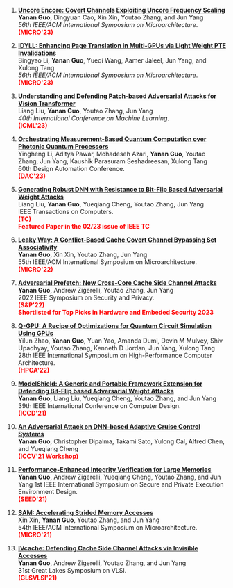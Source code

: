 1. **[Uncore Encore: Covert Channels Exploiting Uncore Frequency Scaling](files/micro23.pdf)**   
   **Yanan Guo**, Dingyuan Cao, Xin Xin, Youtao Zhang, and Jun Yang   
   *56th IEEE/ACM International Symposium on Microarchitecture*.  
   **<span style="color:red">(MICRO'23)</span>** 

2. **[IDYLL: Enhancing Page Translation in Multi-GPUs via Light Weight PTE Invalidations](files/micro23_2.pdf)**  
   Bingyao Li, **Yanan Guo**, Yueqi Wang, Aamer Jaleel, Jun Yang, and Xulong Tang  
   *56th IEEE/ACM International Symposium on Microarchitecture*.   
   **<span style="color:red">(MICRO'23)</span>** 

3. **[Understanding and Defending Patch-based Adversarial Attacks for Vision Transformer](files/icml23.pdf)**  
   Liang Liu, **Yanan Guo**, Youtao Zhang, Jun Yang  
   *40th International Conference on Machine Learning*.   
   **<span style="color:red">(ICML'23)</span>** 

4. **[Orchestrating Measurement-Based Quantum Computation over Photonic Quantum Processors](files/dac23.pdf)**  
   Yingheng Li, Aditya Pawar, Mohadeseh Azari, **Yanan Guo**, Youtao Zhang, Jun Yang, Kaushik Parasuram Seshadreesan, Xulong Tang  
   60th Design Automation Conference.   
   **<span style="color:red">(DAC'23)</span>** 

5. **[Generating Robust DNN with Resistance to Bit-Flip Based Adversarial Weight Attacks](files/tc22.pdf)**  
   Liang Liu, **Yanan Guo**, Yueqiang Cheng, Youtao Zhang, Jun Yang  
   IEEE Transactions on Computers.   
   **<span style="color:red">(TC) <br> Featured Paper in the 02/23 issue of IEEE TC</span>**

6. **[Leaky Way: A Conflict-Based Cache Covert Channel Bypassing Set Associativity](files/micro22.pdf)**  
   **Yanan Guo**, Xin Xin, Youtao Zhang, Jun Yang  
   55th IEEE/ACM International Symposium on Microarchitecture.   
   **<span style="color:red">(MICRO'22)</span>**

7. **[Adversarial Prefetch: New Cross-Core Cache Side Channel Attacks](files/oakland22.pdf)**  
   **Yanan Guo**, Andrew Zigerelli, Youtao Zhang, Jun Yang  
   2022 IEEE Symposium on Security and Privacy.   
   **<span style="color:red">(S&P'22)</span>**  
   **<span style="color:red">Shortlisted for Top Picks in Hardware and Embeded Security 2023</span>**

8. **[Q-GPU: A Recipe of Optimizations for Quantum Circuit Simulation Using GPUs](files/hpca22.pdf)**  
   Yilun Zhao, **Yanan Guo**, Yuan Yao, Amanda Dumi, Devin M Mulvey, Shiv Upadhyay, Youtao Zhang, Kenneth D Jordan, Jun Yang, Xulong Tang  
   28th IEEE International Symposium on High-Performance Computer Architecture.   
   **<span style="color:red">(HPCA'22)</span>**

9. **[ModelShield: A Generic and Portable Framework Extension for Defending Bit-Flip based Adversarial Weight Attacks](files/iccd21.pdf)**  
   **Yanan Guo**, Liang Liu, Yueqiang Cheng, Youtao Zhang, and Jun Yang  
   39th IEEE International Conference on Computer Design.   
   **<span style="color:red">(ICCD'21)</span>**

10. **[An Adversarial Attack on DNN-based Adaptive Cruise Control Systems](files/iccv21.pdf)**  
    **Yanan Guo**, Christopher Dipalma, Takami Sato, Yulong Cal, Alfred Chen, and Yueqiang Cheng 
    [<i class="fas fa-link"></i>](https://sites.google.com/view/acc-adv)  
    **<span style="color:red">(ICCV'21 Workshop)</span>**

11. **[Performance-Enhanced Integrity Verification for Large Memories](files/seed21.pdf)** 
    **Yanan Guo**, Andrew Zigerelli, Yueqiang Cheng, Youtao Zhang, and Jun Yang 
    1st IEEE International Symposium on Secure and Private Execution Environment Design.   
    **<span style="color:red">(SEED'21)</span>**

12. **[SAM: Accelerating Strided Memory Accesses](files/micro21.pdf)**  
    Xin Xin, **Yanan Guo**, Youtao Zhang, and Jun Yang  
    54th IEEE/ACM International Symposium on Microarchitecture.   
    **<span style="color:red">(MICRO'21)</span>**

13. **[IVcache: Defending Cache Side Channel Attacks via Invisible Accesses](files/glsvlsi21.pdf)**  
    **Yanan Guo**, Andrew Zigerelli, Youtao Zhang, and Jun Yang  
     31st Great Lakes Symposium on VLSI.   
    **<span style="color:red">(GLSVLSI'21)</span>**



